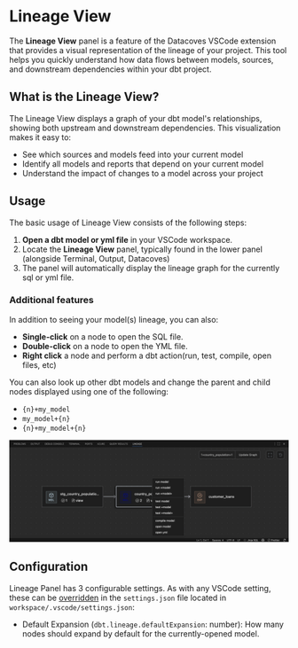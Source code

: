 # Lineage View 

The **Lineage View** panel is a feature of the Datacoves VSCode extension that provides a visual representation of the lineage of your project. This tool helps you quickly understand how data flows between models, sources, and downstream dependencies within your dbt project.

## What is the Lineage View?

The Lineage View displays a graph of your dbt model's relationships, showing both upstream and downstream dependencies. This visualization makes it easy to:

- See which sources and models feed into your current model
- Identify all models and reports that depend on your current model
- Understand the impact of changes to a model across your project

## Usage

The basic usage of Lineage View consists of the following steps:

1. **Open a dbt model or yml file** in your VSCode workspace.
2. Locate the **Lineage View** panel, typically found in the lower panel (alongside Terminal, Output, Datacoves)
3. The panel will automatically display the lineage graph for the currently sql or yml file.

### Additional features

In addition to seeing your model(s) lineage, you can also:

- **Single-click** on a node to open the SQL file.
- **Double-click** on a node to open the YML file.
- **Right click** a node and perform a dbt action(run, test, compile, open files, etc)

You can also look up other dbt models and change the parent and child nodes displayed using one of the following:
  -  `{n}+my_model`
  -  `my_model+{n}`
  -  `{n}+my_model+{n}`

![Lineage View Example](assets/lineage_view_with_model.png)

## Configuration

Lineage Panel has 3 configurable settings. As with any VSCode setting, these can be [overridden](/how-tos/vscode/override) in the `settings.json` file located in `workspace/.vscode/settings.json`:

- Default Expansion (`dbt.lineage.defaultExpansion`: number): How many nodes should expand by default for the currently-opened model.
